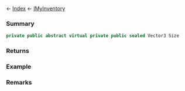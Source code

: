 ← [Index](Api-Index) ← [IMyInventory](VRage.Game.ModAPI.Ingame.IMyInventory)

### Summary

```csharp
private public abstract virtual private public sealed Vector3 Size
```

### Returns

### Example

### Remarks


